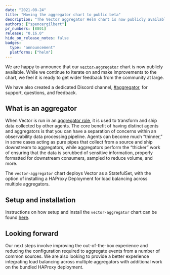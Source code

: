 ```yaml
---
date: "2021-08-24"
title: "Moving the aggregator chart to public beta"
description: "The Vector aggregator Helm chart is now publicly available"
authors: ["spencergilbert"]
pr_numbers: [8801]
release: "0.16.0"
hide_on_release_notes: false
badges:
  type: "announcement"
  platforms: ["helm"]
---
```


We are happy to announce that our [`vector-aggregator`][chart] chart is now publicly available.
While we continue to iterate on and make improvements to the chart, we feel it is ready to get
wider feedback from the community at large.

We have also created a dedicated Discord channel, [#aggregator][discord], for support, questions,
and feedback.

## What is an aggregator

When Vector is run in an [aggregator role][aggregator], it is used to transform and ship data
collected by other agents. The core benefit of having distinct agents and aggregators is that
you can have a separation of concerns within an observability data processing pipeline. Agents
can become much “thinner,” in some cases acting as pure pipes that collect from a source and
ship downstream to aggregators, while aggregators perform the “thicker” work of ensuring that
the data is scrubbed of sensitive information, properly formatted for downstream consumers,
sampled to reduce volume, and more.

The `vector-aggregator` chart deploys Vector as a StatefulSet, with the option of installing a
HAProxy Deployment for load balancing across multiple aggregators.

## Setup and installation

Instructions on how setup and install the `vector-aggregator` chart can be found [here][setup].

## Looking forward

Our next steps involve improving the out-of-the-box experience and reducing the configuration
required to aggregate events from a number of common sources. We are also looking to provide
a better experience integrating load balancing across multiple aggregators with additional work
on the bundled HAProxy deployment.

[aggregator]: /docs/setup/deployment/roles/#aggregator
[chart]: https://github.com/timberio/helm-charts/blob/master/charts/vector-aggregator
[discord]: https://discord.gg/Ywcq9cWEPE
[setup]: /docs/setup/installation/package-managers/helm/#aggregator

